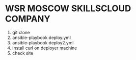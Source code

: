 # WSR MOSCOW SKILLSCLOUD COMPANY
1. git clone
2. ansible-playbook deploy.yml
3. ansible-playbook deploy2.yml
4. install curl on deployer machine
5. check site
